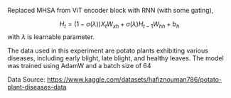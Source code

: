 Replaced MHSA from ViT encoder block with RNN (with some gating),

$$H_{t}=(1-\sigma(\lambda))X_{t}W_{xh}+\sigma(\lambda)H_{t-1}W_{hh}+b_{h}$$
with $\lambda$ is learnable parameter.

The data used in this experiment are potato plants exhibiting various diseases, including early blight, late blight, and healthy leaves. The model was trained using AdamW and a batch size of 64

Data Source: https://www.kaggle.com/datasets/hafiznouman786/potato-plant-diseases-data